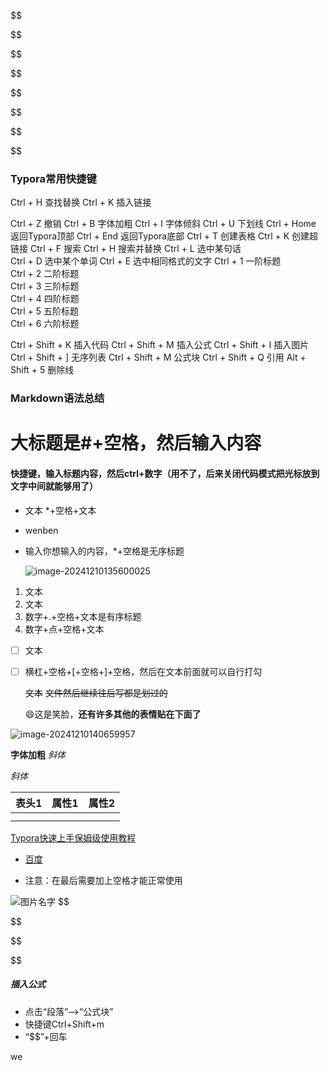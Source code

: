 $$

$$

$$

$$

$$

$$

$$

$$





### Typora常用快捷键

Ctrl + H 查找替换
Ctrl + K 插入链接

Ctrl + Z 撤销
Ctrl + B 字体加粗
Ctrl + I 字体倾斜
Ctrl + U 下划线
Ctrl + Home 返回Typora顶部
Ctrl + End 返回Typora底部
Ctrl + T 创建表格
Ctrl + K 创建超链接
Ctrl + F 搜索
Ctrl + H 搜索并替换
Ctrl + L 选中某句话   
Ctrl + D 选中某个单词 
Ctrl + E 选中相同格式的文字
Ctrl + 1 一阶标题   
Ctrl + 2 二阶标题    
Ctrl + 3 三阶标题   
Ctrl + 4 四阶标题    
Ctrl + 5 五阶标题   
Ctrl + 6 六阶标题    

Ctrl + Shift + K 插入代码
Ctrl + Shift + M 插入公式
Ctrl + Shift + I 插入图片
Ctrl + Shift + ] 无序列表
Ctrl + Shift + M    公式块 
Ctrl + Shift + Q    引用
Alt + Shift + 5 删除线

 

### Markdown语法总结
# 大标题是#+空格，然后输入内容
#### 快捷键，输入标题内容，然后ctrl+数字（用不了，后来关闭代码模式把光标放到文字中间就能够用了）

* 文本
  *+空格+文本

* wenben

* 输入你想输入的内容，*+空格是无序标题

  ![image-20241210135600025](C:\Users\Administrator\AppData\Roaming\Typora\typora-user-images\image-20241210135600025.png)

1. 文本
2. 文本
3. 数字+.+空格+文本是有序标题
4. 数字+点+空格+文本
- [ ] 文本

- [ ] 横杠+空格+[+空格+]+空格，然后在文本前面就可以自行打勾

  ~~文本~~
  ~~文件然后继续往后写都是划过的~~

  :smile:这是笑脸，**还有许多其他的表情贴在下面了**
  

![image-20241210140659957](C:\Users\Administrator\AppData\Roaming\Typora\typora-user-images\image-20241210140659957.png)

**字体加粗**
*斜体*

*斜体*

| 表头1 | 属性1 | 属性2 |
| :---: | :---: | :---: |
|       |       |       |
|       |       |       |

[Typora快速上手保姆级使用教程](https://blog.csdn.net/mohuanfenghuang/article/details/140500757) 

*  [百度](www.baidu.com) 
-  注意：在最后需要加上空格才能正常使用

![图片名字]()
$$

$$

$$

$$

##### 插入公式

- 点击“段落”—>“公式块”
- 快捷键Ctrl+Shift+m
- “$$”+回车

we 

